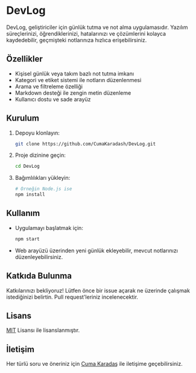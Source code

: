 # DevLog

DevLog, geliştiriciler için günlük tutma ve not alma uygulamasıdır. Yazılım süreçlerinizi, öğrendiklerinizi, hatalarınızı ve çözümlerini kolayca kaydedebilir, geçmişteki notlarınıza hızlıca erişebilirsiniz.

## Özellikler

- Kişisel günlük veya takım bazlı not tutma imkanı
- Kategori ve etiket sistemi ile notların düzenlenmesi
- Arama ve filtreleme özelliği
- Markdown desteği ile zengin metin düzenleme
- Kullanıcı dostu ve sade arayüz

## Kurulum

1. Depoyu klonlayın:
   ```bash
   git clone https://github.com/CumaKaradash/DevLog.git
   ```
2. Proje dizinine geçin:
   ```bash
   cd DevLog
   ```
3. Bağımlılıkları yükleyin:
   ```bash
   # Örneğin Node.js ise
   npm install
   ```

## Kullanım

- Uygulamayı başlatmak için:
  ```bash
  npm start
  ```
- Web arayüzü üzerinden yeni günlük ekleyebilir, mevcut notlarınızı düzenleyebilirsiniz.

## Katkıda Bulunma

Katkılarınızı bekliyoruz! Lütfen önce bir issue açarak ne üzerinde çalışmak istediğinizi belirtin. Pull request'leriniz incelenecektir.

## Lisans

[MIT](LICENSE) Lisansı ile lisanslanmıştır.

## İletişim

Her türlü soru ve öneriniz için [Cuma Karadaş](https://github.com/CumaKaradash) ile iletişime geçebilirsiniz.
